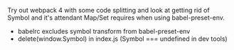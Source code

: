 Try out webpack 4 with some code splitting and look at getting rid of Symbol and it's attendant Map/Set requires when using babel-preset-env.

* babelrc excludes symbol transform from babel-preset-env
* delete(window.Symbol) in index.js (Symbol === undefined in dev tools)
